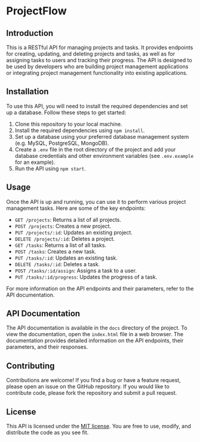 # ProjectFlow

## Introduction

This is a RESTful API for managing projects and tasks. It provides endpoints for creating, updating, and deleting projects and tasks, as well as for assigning tasks to users and tracking their progress. The API is designed to be used by developers who are building project management applications or integrating project management functionality into existing applications.

## Installation

To use this API, you will need to install the required dependencies and set up a database. Follow these steps to get started:

1. Clone this repository to your local machine.
2. Install the required dependencies using `npm install`.
3. Set up a database using your preferred database management system (e.g. MySQL, PostgreSQL, MongoDB).
4. Create a `.env` file in the root directory of the project and add your database credentials and other environment variables (see `.env.example` for an example).
5. Run the API using `npm start`.

## Usage

Once the API is up and running, you can use it to perform various project management tasks. Here are some of the key endpoints:

- `GET /projects`: Returns a list of all projects.
- `POST /projects`: Creates a new project.
- `PUT /projects/:id`: Updates an existing project.
- `DELETE /projects/:id`: Deletes a project.
- `GET /tasks`: Returns a list of all tasks.
- `POST /tasks`: Creates a new task.
- `PUT /tasks/:id`: Updates an existing task.
- `DELETE /tasks/:id`: Deletes a task.
- `POST /tasks/:id/assign`: Assigns a task to a user.
- `PUT /tasks/:id/progress`: Updates the progress of a task.

For more information on the API endpoints and their parameters, refer to the API documentation.

## API Documentation

The API documentation is available in the `docs` directory of the project. To view the documentation, open the `index.html` file in a web browser. The documentation provides detailed information on the API endpoints, their parameters, and their responses.

## Contributing

Contributions are welcome! If you find a bug or have a feature request, please open an issue on the GitHub repository. If you would like to contribute code, please fork the repository and submit a pull request.

## License

This API is licensed under the [MIT license](https://opensource.org/licenses/MIT). You are free to use, modify, and distribute the code as you see fit.
